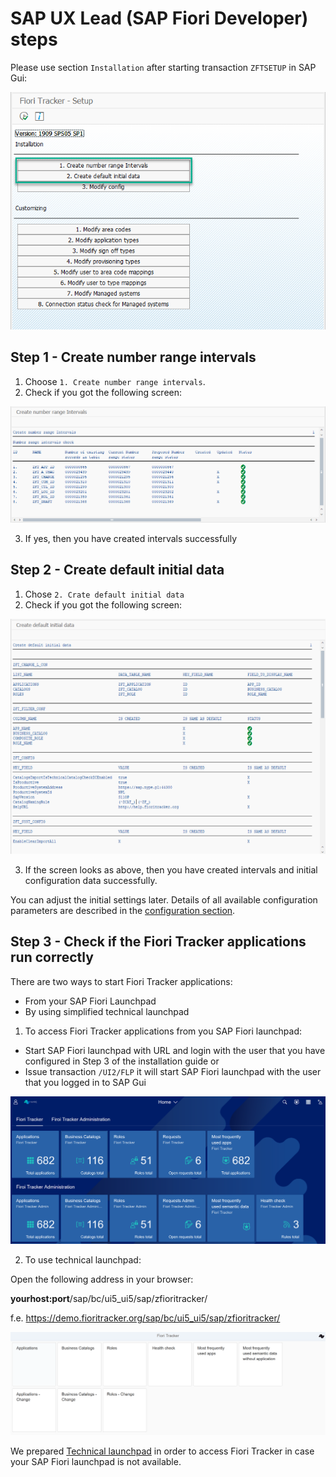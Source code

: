 # SAP UX Lead (SAP Fiori Developer) steps

Please use section `Installation` after starting transaction `ZFTSETUP` in SAP Gui:

![](res/zftsetup-inst.png)

## Step 1 - Create number range intervals

1. Choose `1. Create number range intervals`.<br />
2. Check if you got the following screen:<br />

![](res/intervals.png)

3. If yes, then you have created intervals successfully

## Step 2 - Create default initial data

1. Chose `2. Crate default initial data`
2. Check if you got the following screen:

![](res/initial.png)

3. If the screen looks as above, then you have created intervals and initial configuration data successfully. 

You can adjust the initial settings later. Details of all available configuration parameters are described in the [configuration section](/conf/main-part/conf.md). 

## Step 3 - Check if the Fiori Tracker applications run correctly

There are two ways to start Fiori Tracker applications:
- From your SAP Fiori Launchpad
- By using simplified technical launchpad 

1. To access Fiori Tracker applications from you SAP Fiori launchpad:

- Start SAP Fiori launchpad with URL and login with the user that you have configured in Step 3 of the installation guide
or
- Issue transaction `/UI2/FLP` it will start SAP Fiori launchpad with the user that you logged in to SAP Gui

![](res/ft_flp.png)

2. To use technical launchpad:

Open the following address in your browser:

**yourhost:port**/sap/bc/ui5_ui5/sap/zfioritracker/</br>

f.e. https://demo.fioritracker.org/sap/bc/ui5_ui5/sap/zfioritracker/

![](res/ft_standalone.png)

We prepared [Technical launchpad](/installation/technical-launchpad.md) in order to access Fiori Tracker in case your SAP Fiori launchpad is not available.